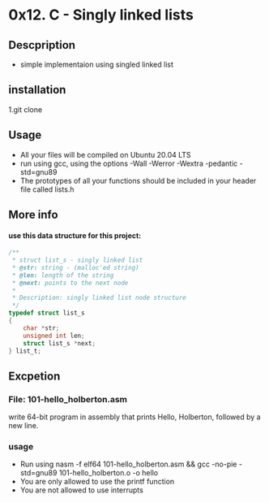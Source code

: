# 0x12. C - Singly linked lists

## Descpription 
- simple implementaion using singled linked list

## installation 

1.git clone

## Usage

- All your files will be compiled on Ubuntu 20.04 LTS 
- run using gcc, using the options -Wall -Werror -Wextra -pedantic -std=gnu89
- The prototypes of all your functions should be included in your header file called lists.h

## More info
#### use this data structure for this project:

```c
/**
 * struct list_s - singly linked list
 * @str: string - (malloc'ed string)
 * @len: length of the string
 * @next: points to the next node
 *
 * Description: singly linked list node structure
 */
typedef struct list_s
{
    char *str;
    unsigned int len;
    struct list_s *next;
} list_t;
```

## Excpetion

### File: 101-hello_holberton.asm

write 64-bit program in assembly that prints Hello, Holberton, followed by a new line.
### usage 
- Run using nasm -f elf64 101-hello_holberton.asm && gcc -no-pie -std=gnu89 101-hello_holberton.o -o hello
- You are only allowed to use the printf function
- You are not allowed to use interrupts
